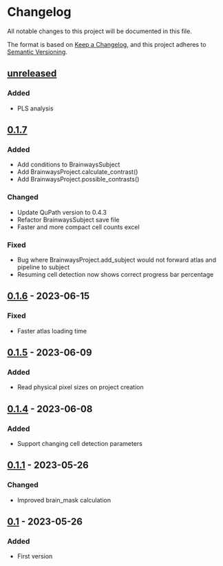 # Changelog

All notable changes to this project will be documented in this file.

The format is based on [Keep a Changelog](https://keepachangelog.com/en/1.1.0/),
and this project adheres to [Semantic Versioning](https://semver.org/spec/v2.0.0.html).

## [unreleased]

### Added
 - PLS analysis

## [0.1.7]

### Added
- Add conditions to BrainwaysSubject
- Add BrainwaysProject.calculate_contrast()
- Add BrainwaysProject.possible_contrasts()

### Changed

- Update QuPath version to 0.4.3
- Refactor BrainwaysSubject save file
- Faster and more compact cell counts excel

### Fixed

- Bug where BrainwaysProject.add_subject would not forward atlas and pipeline to subject
- Resuming cell detection now shows correct progress bar percentage

## [0.1.6] - 2023-06-15

### Fixed

- Faster atlas loading time

## [0.1.5] - 2023-06-09

### Added

- Read physical pixel sizes on project creation

## [0.1.4] - 2023-06-08

### Added

- Support changing cell detection parameters

## [0.1.1] - 2023-05-26

### Changed

- Improved brain_mask calculation

## [0.1] - 2023-05-26

### Added

- First version

[unreleased]: https://github.com/olivierlacan/keep-a-changelog/compare/v1.1.1...HEAD
[0.1.7]: https://github.com/olivierlacan/keep-a-changelog/compare/v0.1.6...v0.1.7
[0.1.6]: https://github.com/bkntr/brainways/compare/v0.1.5...v0.1.6
[0.1.5]: https://github.com/bkntr/brainways/compare/v0.1.4...v0.1.5
[0.1.4]: https://github.com/bkntr/brainways/compare/v0.1.1...v0.1.4
[0.1.1]: https://github.com/bkntr/brainways/compare/v0.1...v0.1.1
[0.1]: https://github.com/bkntr/brainways/releases/tag/v0.1
